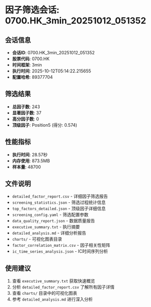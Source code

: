 # 因子筛选会话: 0700.HK_3min_20251012_051352

## 会话信息
- **会话ID**: 0700.HK_3min_20251012_051352
- **股票代码**: 0700.HK
- **时间框架**: 3min
- **执行时间**: 2025-10-12T05:14:22.215655
- **配置哈希**: 89377704

## 筛选结果
- **总因子数**: 243
- **显著因子数**: 37
- **高分因子数**: 0
- **顶级因子**: Position5 (得分: 0.574)

## 性能指标
- **执行时间**: 28.57秒
- **内存使用**: 873.5MB
- **样本量**: 48700

## 文件说明
- `detailed_factor_report.csv` - 详细因子筛选报告
- `screening_statistics.json` - 筛选过程统计信息
- `top_factors_detailed.json` - 顶级因子详细信息
- `screening_config.yaml` - 筛选配置参数
- `data_quality_report.json` - 数据质量报告
- `executive_summary.txt` - 执行摘要
- `detailed_analysis.md` - 详细分析报告
- `charts/` - 可视化图表目录
- `factor_correlation_matrix.csv` - 因子相关性矩阵
- `ic_time_series_analysis.json` - IC时间序列分析

## 使用建议
1. 查看 `executive_summary.txt` 获取快速概览
2. 分析 `detailed_factor_report.csv` 了解所有因子详情
3. 查看 `charts/` 目录中的可视化图表
4. 参考 `detailed_analysis.md` 进行深入分析
